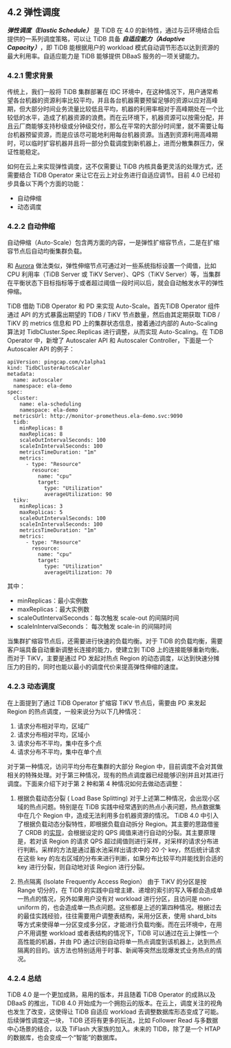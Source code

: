 ## 4.2 弹性调度
***弹性调度（Elastic Schedule）*** 是 TiDB 在 4.0 的新特性，通过与云环境结合后提供的一系列调度策略，可以让 TiDB 具备 ***自适应能力（Adaptive Capacity）***，即 TiDB 能根据用户的 workload 模式自动调节形态以达到资源的最大利用率。自适应能力是 TiDB 能够提供 DBaaS 服务的一项关键能力。

### 4.2.1 需求背景
传统上，我们一般将 TiDB 集群部署在 IDC 环境中，在这种情况下，用户通常希望各台机器的资源利率比较平均，并且各台机器需要预留足够的资源以应对高峰期，但大部分时间业务流量比较低且平均，机器的利用率相对于高峰期处在一个比较低的水平，造成了机器资源的浪费。而在云环境下，机器资源可以按需分配，并且云厂商能够支持秒级或分钟级交付，那么在平常的大部分时间里，就不需要让每台机器预留资源，而是应该尽可能地利用每台机器资源。当遇到资源利用高峰期时，可以临时扩容机器并且将一部分负载调度到新机器上，进而分散集群压力，保证性能稳定。

如何在云上来实现弹性调度，这不仅需要让 TiDB 内核具备更灵活的处理方式，还需要结合 TiDB Operator 来让它在云上对业务进行自适应调节。目前 4.0 已经初步具备以下两个方面的功能：
- 自动伸缩
- 动态调度

### 4.2.2 自动伸缩
自动伸缩（Auto-Scale）包含两方面的内容，一是弹性扩缩容节点，二是在扩缩容节点后自动均衡集群负载。

和 [Aurora](https://www.youtube.com/watch?v=mali0B4wus0) 做法类似，弹性伸缩节点可通过对一些系统指标设置一个阈值，比如 CPU 利用率（TiDB Server 或 TiKV Server）、QPS（TiKV Server）等，当集群在平衡状态下目标指标<!--TODO:这里的平衡状态下是什么意思?-->等于或者超过阈值一段时间以后，就会自动触发水平的弹性伸缩。

TiDB 借助 TiDB Operator 和 PD 来实现 Auto-Scale。首先TiDB Operator 组件通过 API 的方式暴露出期望的 TiDB / TiKV 节点数量，然后由其定期获取 TiDB / TiKV 的 metrics 信息和 PD 上的集群状态信息，接着通过内部的 Auto-Scaling 算法对 TidbCluster.Spec.Replicas 进行调整，从而实现 Auto-Scaling。在 TiDB Operator 中，新增了 Autoscaler API 和 Autoscaler Controller，下面是一个 Autoscaler API 的例子：

```
apiVersion: pingcap.com/v1alpha1
kind: TidbClusterAutoScaler
metadata:
  name: autoscaler
  namespace: ela-demo
spec:
  cluster:
    name: ela-scheduling
    namespace: ela-demo
  metricsUrl: http://monitor-prometheus.ela-demo.svc:9090
  tidb:
    minReplicas: 8
    maxReplicas: 8
    scaleOutIntervalSeconds: 100
    scaleInIntervalSeconds: 100
    metricsTimeDuration: "1m"
    metrics:
      - type: "Resource"
        resource:
          name: "cpu"
          target:
            type: "Utilization"
            averageUtilization: 90
  tikv:
    minReplicas: 3
    maxReplicas: 5
    scaleOutIntervalSeconds: 100
    scaleInIntervalSeconds: 100
    metricsTimeDuration: "1m"
    metrics:
      - type: "Resource"
        resource:
          name: "cpu"
          target:
            type: "Utilization"
            averageUtilization: 70
```

其中：
* minReplicas：最小实例数
* maxReplicas：最大实例数
* scaleOutIntervalSeconds：每次触发 scale-out 的间隔时间
* scaleInIntervalSeconds： 每次触发 scale-in 的间隔时间

当集群扩缩容节点后，还需要进行快速的负载均衡。对于 TiDB 的负载均衡，需要客户端具备自动重新调整长连接的能力，使建立到 TiDB 上的连接能够重新均衡。而对于 TiKV，主要是通过 PD 发起对热点 Region 的动态调度，以达到快速分摊压力的目的，同时也能以最小的调度代价来提高弹性伸缩的速度。

### 4.2.3 动态调度
在上面提到了通过 TiDB Operator 扩缩容 TiKV 节点后，需要由 PD 来发起 Region 的热点调度，一般来说分为以下几种情况：

1. 请求分布相对平均，区域广
2. 请求分布相对平均，区域小
3. 请求分布不平均，集中在多个点
4. 请求分布不平均，集中在单个点

对于第一种情况，访问平均分布在集群的大部分 Region 中，目前调度不会对其做相关的特殊处理。对于第三种情况，现有的热点调度器已经能够识别并且对其进行调度。下面来介绍下对于第 2 种和第 4 种情况如何去做动态调整：

1. 根据负载动态分裂 ( Load Base Splitting)
对于上述第二种情况，会出现小区域的热点问题。特别是在 TiDB 实践中经常遇到的热点小表问题，热点数据集中在几个 Region 中，造成无法利用多台机器资源的情况。 TiDB 4.0 中引入了根据负载动态分裂特性，即根据负载自动拆分 Region。其主要的思路借鉴了 CRDB 的[实现](https://www.cockroachlabs.com/docs/stable/load-based-splitting.html)，会根据设定的 QPS 阈值来进行自动的分裂。其主要原理是，若对该   Region 的请求 QPS 超过阈值则进行采样，对采样的请求分布进行判断。采样的方法是通过蓄水池采样出请求中的 20 个 key，然后统计请求在这些 key 的左右区域的分布来进行判断，如果分布比较平均并能找到合适的 key 进行分裂，则自动地对该 Region 进行分裂。

2. 热点隔离 (Isolate Frequently Access Region）
由于 TiKV 的分区是按 Range 切分的，在 TiDB 的实践中自增主建、递增的索引的写入等都会造成单一热点的情况，另外如果用户没有对 workload 进行分区，且访问是 non-uniform 的，也会造成单一热点问题。这些都是上述的第四种情况。根据过去的最佳实践经验，往往需要用户调整表结构，采用分区表，使用 shard_bits 等方式来使得单一分区变成多分区，才能进行负载均衡。而在云环境中，在用户不用调整 workload 或者表结构的情况下，TiDB 可以通过在云上弹性一个高性能的机器，并由 PD 通过识别自动将单一热点调度到该机器上，达到热点隔离的目的。该方法也特别适用于时事、新闻等突然出现爆发式业务热点的情况。

### 4.2.4 总结
TiDB 4.0 是一个更加成熟，易用的版本，并且随着 TiDB Operator 的成熟以及 DBaaS 的推出，TiDB 4.0 开始成为一个拥抱云的版本。在云上，调度关注的视角也发生了改变，这使得让 TiDB 自适应 workload 去调整数据库形态变成了可能。后续弹性调度这一块， TiDB 还将有更多的玩法，比如 Follower Read 与多数据中心场景的结合，以及 TiFlash 大家族的加入。未来的 TIDB，除了是一个 HTAP 的数据库，也会变成一个“智能”的数据库。

